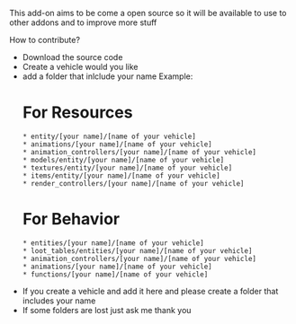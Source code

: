 This add-on aims to be come a open source so it will be available to use to other addons and to improve more stuff

How to contribute?
- Download the source code
- Create a vehicle would you like
- add a folder that inlclude your name
  Example: 
    # For Resources
      * entity/[your name]/[name of your vehicle]
      * animations/[your name]/[name of your vehicle]
      * animation_controllers/[your name]/[name of your vehicle]
      * models/entity/[your name]/[name of your vehicle]
      * textures/entity/[your name]/[name of your vehicle]
      * items/entity/[your name]/[name of your vehicle]
      * render_controllers/[your name]/[name of your vehicle]
   # For Behavior
      * entities/[your name]/[name of your vehicle]
      * loot_tables/entities/[your name]/[name of your vehicle]
      * animation_controllers/[your name]/[name of your vehicle]
      * animations/[your name]/[name of your vehicle]
      * functions/[your name]/[name of your vehicle]
- If you create a vehicle and add it here and please create a folder that includes your name
- If some folders are lost just ask me thank you
